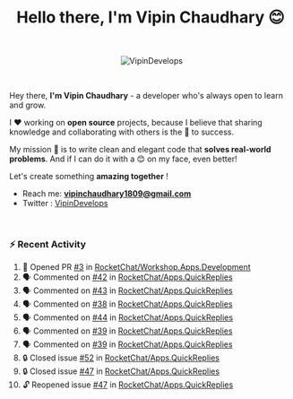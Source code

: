 <!--### Hi 👋 Vipin Chaudhary here!-->
<h1 align="center">Hello there, I'm Vipin Chaudhary 😊</h1>
	
<br />
<div align="center">
<p>&nbsp;<img align="center" src="https://github-readme-stats.vercel.app/api/?username=VipinDevelops&show_icons=true&title_color=C9D1D9&icon_color=58A6FF&border_color=30363D&text_color=C9D1D9&bg_color=0d1117" alt="VipinDevelops" /></p>
</div>


<br />

Hey there, **I'm Vipin Chaudhary** - a  developer who's always open to learn and grow. 


I ❤️ working on **open source** projects, because I believe that sharing knowledge and collaborating with others is the 🔑 to success.

My mission 🚀 is to write clean and elegant code that **solves real-world problems**. And if I can do it with a 😊 on my face, even better!

 Let's create something **amazing together** ! 
 
 - Reach me: **vipinchaudhary1809@gmail.com**
 - Twitter : [VipinDevelops](https://twitter.com/VipinDevelops)
<br />


### :zap: Recent Activity

<!--START_SECTION:activity-->
1. 💪 Opened PR [#3](https://github.com/RocketChat/Workshop.Apps.Development/pull/3) in [RocketChat/Workshop.Apps.Development](https://github.com/RocketChat/Workshop.Apps.Development)
2. 🗣 Commented on [#42](https://github.com/RocketChat/Apps.QuickReplies/issues/42#issuecomment-2735522937) in [RocketChat/Apps.QuickReplies](https://github.com/RocketChat/Apps.QuickReplies)
3. 🗣 Commented on [#43](https://github.com/RocketChat/Apps.QuickReplies/issues/43#issuecomment-2735520234) in [RocketChat/Apps.QuickReplies](https://github.com/RocketChat/Apps.QuickReplies)
4. 🗣 Commented on [#38](https://github.com/RocketChat/Apps.QuickReplies/pull/38#issuecomment-2735496749) in [RocketChat/Apps.QuickReplies](https://github.com/RocketChat/Apps.QuickReplies)
5. 🗣 Commented on [#44](https://github.com/RocketChat/Apps.QuickReplies/pull/44#issuecomment-2735495405) in [RocketChat/Apps.QuickReplies](https://github.com/RocketChat/Apps.QuickReplies)
6. 🗣 Commented on [#39](https://github.com/RocketChat/Apps.QuickReplies/pull/39#issuecomment-2735493092) in [RocketChat/Apps.QuickReplies](https://github.com/RocketChat/Apps.QuickReplies)
7. 🗣 Commented on [#39](https://github.com/RocketChat/Apps.QuickReplies/pull/39#issuecomment-2735492244) in [RocketChat/Apps.QuickReplies](https://github.com/RocketChat/Apps.QuickReplies)
8. 🔒 Closed issue [#52](https://github.com/RocketChat/Apps.QuickReplies/issues/52) in [RocketChat/Apps.QuickReplies](https://github.com/RocketChat/Apps.QuickReplies)
9. 🔒 Closed issue [#47](https://github.com/RocketChat/Apps.QuickReplies/issues/47) in [RocketChat/Apps.QuickReplies](https://github.com/RocketChat/Apps.QuickReplies)
10. 🔓 Reopened issue [#47](https://github.com/RocketChat/Apps.QuickReplies/issues/47) in [RocketChat/Apps.QuickReplies](https://github.com/RocketChat/Apps.QuickReplies)
<!--END_SECTION:activity-->

  
